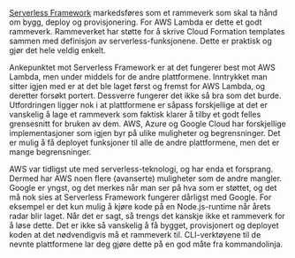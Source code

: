 [Serverless Framework](https://serverless.com/framework/) markedsføres som et rammeverk som skal ta hånd om bygg, deploy og provisjonering. For AWS Lambda er dette et godt rammeverk. Rammeverket har støtte for å skrive Cloud Formation templates sammen med definisjon av serverless-funksjonene. Dette er praktisk og gjør det hele veldig enkelt.

Ankepunktet mot Serverless Framework er at det fungerer best mot AWS Lambda, men under middels for de andre plattformene. Inntrykket man sitter igjen med er at det ble laget først og fremst for AWS Lambda, og deretter forsøkt portert. Dessverre fungerer det ikke så bra som det burde. Utfordringen ligger nok i at plattformene er såpass forskjellige at det er vanskelig å lage et rammeverk som faktisk klarer å tilby et godt felles grensesnitt for bruken av dem. AWS, Azure og Google Cloud har forskjellige implementasjoner som igjen byr på ulike muligheter og begrensninger. Det er mulig å få deployet funksjoner til alle de andre plattformene, men det er mange begrensninger.

AWS var tidligst ute med serverless-teknologi, og har enda et forsprang. Dermed har AWS noen flere (avanserte) muligheter som de andre mangler. Google er yngst, og det merkes når man ser på hva som er støttet, og det må nok sies at Serverless Framework fungerer dårligst med Google. For eksempel er det kun mulig å kjøre kode på en Node.js-runtime når årets radar blir laget.
Når det er sagt, så trengs det kanskje ikke et rammeverk for å løse dette. Det er ikke så vanskelig å få bygget, provisjonert og deployet koden at det nødvendigvis må et rammeverk til. CLI-verktøyene til de nevnte plattformene lar deg gjøre dette på en god måte fra kommandolinja.